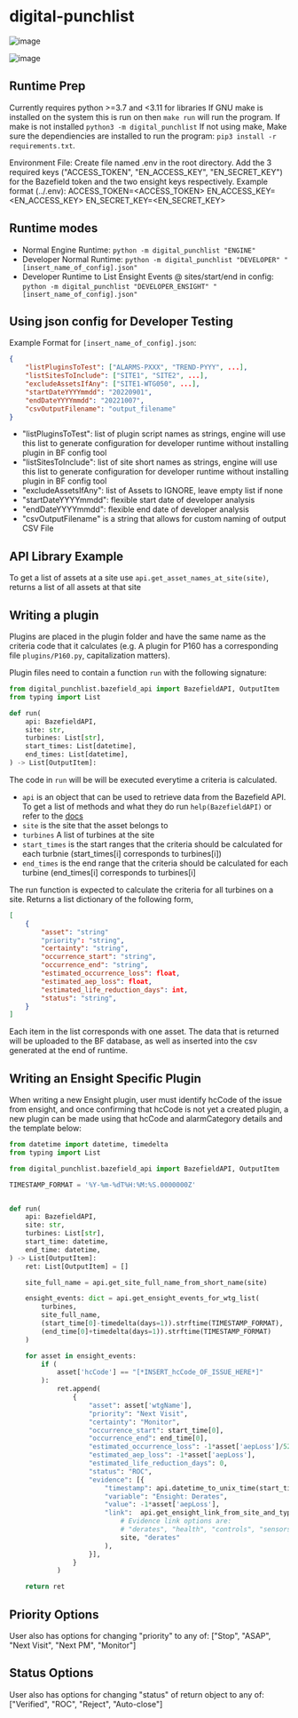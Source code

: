 # digital-punchlist
![image](https://github.com/user-attachments/assets/1949914f-a960-47cb-bc64-8e5ac92a17d4)

![image](https://github.com/user-attachments/assets/76dad93d-cc75-46fc-b021-50ff001437ef)


## Runtime Prep
Currently requires python >=3.7 and <3.11 for libraries
If GNU make is installed on the system this is run on then `make run` will run
the program. If make is not installed `python3 -m digital_punchlist` If not using
make, 
Make sure the dependiencies are installed to run the program: `pip3
install -r requirements.txt`.

Environment File: Create file named .env in the root directory. Add the 3 required keys
("ACCESS_TOKEN", "EN_ACCESS_KEY", "EN_SECRET_KEY") for the Bazefield token and the two
ensight keys respectively.
Example format (../.env): 
ACCESS_TOKEN=<ACCESS_TOKEN>
EN_ACCESS_KEY=<EN_ACCESS_KEY>
EN_SECRET_KEY=<EN_SECRET_KEY>

## Runtime modes
- Normal Engine Runtime: `python -m digital_punchlist "ENGINE"`
- Developer Normal Runtime: `python -m digital_punchlist "DEVELOPER" "[insert_name_of_config].json"`
- Developer Runtime to List Ensight Events @ sites/start/end in config: `python -m digital_punchlist "DEVELOPER_ENSIGHT" "[insert_name_of_config].json"`

## Using json config for Developer Testing
Example Format for `[insert_name_of_config].json`:
```json
{     
    "listPluginsToTest": ["ALARMS-PXXX", "TREND-PYYY", ...],
    "listSitesToInclude": ["SITE1", "SITE2", ...],
    "excludeAssetsIfAny": ["SITE1-WTG050", ...],
    "startDateYYYYmmdd": "20220901",
    "endDateYYYYmmdd": "20221007",
    "csvOutputFilename": "output_filename"
}
```
- "listPluginsToTest": list of plugin script names as strings, engine will use this list to generate configuration for developer runtime without installing plugin in BF config tool
- "listSitesToInclude": list of site short names as strings, engine will use this list to generate configuration for developer runtime without installing plugin in BF config tool
- "excludeAssetsIfAny": list of Assets to IGNORE, leave empty list if none
- "startDateYYYYmmdd": flexible start date of developer analysis
- "endDateYYYYmmdd": flexible end date of developer analysis
- "csvOutputFilename" is a string that allows for custom naming of output CSV File


## API Library Example 
To get a list of assets at a site use `api.get_asset_names_at_site(site)`, returns a list of all assets at that site

## Writing a plugin 

Plugins are placed in the plugin folder and have the same name as the criteria
code that it calculates (e.g. A plugin for P160 has a corresponding file
`plugins/P160.py`, capitalization matters).

Plugin files need to contain a function `run` with the following signature:

```python
from digital_punchlist.bazefield_api import BazefieldAPI, OutputItem
from typing import List

def run(
    api: BazefieldAPI,
    site: str,
    turbines: List[str],
    start_times: List[datetime],
    end_times: List[datetime],
) -> List[OutputItem]:
```

The code in `run` will be will be executed everytime a criteria is calculated.

* `api` is an object that can be used to retrieve data from the Bazefield API.
  To get a list of methods and what they do run `help(BazefieldAPI)` or refer
  to the [docs](docs/bazefield_api.bazefield_api.md)
* `site` is the site that the asset belongs to
* `turbines` A list of turbines at the site
* `start_times` is the start ranges that the criteria should be calculated for each turbnie (start_times[i] corresponds to turbines[i])
* `end_times` is the end range that the criteria should be calculated for each turbine (end_times[i] corresponds to turbines[i]

The run function is expected to calculate the criteria for all turbines on a site. Returns a list dictionary of the following form,
```json
[
    {
        "asset": "string"
        "priority": "string",
        "certainty": "string",
        "occurrence_start": "string",
        "occurrence_end": "string",
        "estimated_occurrence_loss": float,
        "estimated_aep_loss": float,
        "estimated_life_reduction_days": int,
        "status": "string",
    }
]
```
Each item in the list corresponds with one asset. The data that is returned will be uploaded to the BF database, as well as inserted into the csv generated at the end of runtime.


## Writing an Ensight Specific Plugin
When writing a new Ensight plugin, user must identify hcCode of the issue from ensight, and once confirming that hcCode is not yet a created plugin, a new plugin can be made using that hcCode and alarmCategory details and the template below:
```python
from datetime import datetime, timedelta
from typing import List

from digital_punchlist.bazefield_api import BazefieldAPI, OutputItem

TIMESTAMP_FORMAT = '%Y-%m-%dT%H:%M:%S.0000000Z'


def run(
    api: BazefieldAPI,
    site: str,
    turbines: List[str],
    start_time: datetime,
    end_time: datetime,
) -> List[OutputItem]:
    ret: List[OutputItem] = []

    site_full_name = api.get_site_full_name_from_short_name(site)

    ensight_events: dict = api.get_ensight_events_for_wtg_list(
        turbines,
        site_full_name,
        (start_time[0]-timedelta(days=1)).strftime(TIMESTAMP_FORMAT),
        (end_time[0]+timedelta(days=1)).strftime(TIMESTAMP_FORMAT)
    )

    for asset in ensight_events:
        if (
            asset['hcCode'] == "[*INSERT_hcCode_OF_ISSUE_HERE*]"
        ):
            ret.append(
                {
                    "asset": asset['wtgName'],
                    "priority": "Next Visit",
                    "certainty": "Monitor",
                    "occurrence_start": start_time[0],
                    "occurrence_end": end_time[0],
                    "estimated_occurrence_loss": -1*asset['aepLoss']/52,
                    "estimated_aep_loss": -1*asset['aepLoss'],
                    "estimated_life_reduction_days": 0,
                    "status": "ROC",
                    "evidence": [{
                        "timestamp": api.datetime_to_unix_time(start_time[0]),
                        "variable": "Ensight: Derates",
                        "value": -1*asset['aepLoss'],
                        "link":  api.get_ensight_link_from_site_and_type(
                            # Evidence link options are:
                            # "derates", "health", "controls", "sensors"
                            site, "derates"
                        ),
                    }],
                }
            )

    return ret 
```

## Priority Options
User also has options for changing "priority" to any of:
["Stop", "ASAP", "Next Visit", "Next PM", "Monitor"]

## Status Options
User also has options for changing "status" of return object to any of:
["Verified", "ROC", "Reject", "Auto-close"]
